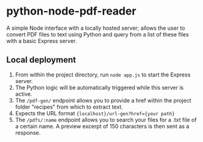 # python-node-pdf-reader
A simple Node interface with a locally hosted server; allows the user to convert PDF files to text using Python and query from a list of these files with a basic Express server.

## Local deployment
1. From within the project directory, run ```node app.js``` to start the Express server.
2. The Python logic will be automatically triggered while this server is active.
3. The ```/pdf-gen/``` endpoint allows you to provide a href within the project folder "recipes" from which to extract text.
4. Expects the URL format ```{localhost}/url-gen?href={your path}```
5. The ```/pdfs/:name``` endpoint allows you to search your files for a .txt file of a certain name. A preview excerpt of 150 characters is then sent as a response.
